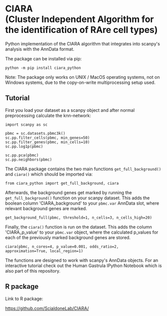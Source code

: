 # CIARA <br /> (Cluster Independent Algorithm for the identification of RAre cell types)

Python implementation of the CIARA algorithm that integrates into scanpy's analysis with the AnnData format.

The package can be installed via pip:

`python -m pip install ciara_python`

Note: The package only works on UNIX / MacOS operating systems, not on Windows systems, due to the copy-on-write multiprocessing setup used.

## Tutorial

First you load your dataset as a scanpy object and after normal preprocessing calculate the knn-network:

```
import scanpy as sc

pbmc = sc.datasets.pbmc3k()
sc.pp.filter_cells(pbmc, min_genes=50)
sc.pp.filter_genes(pbmc, min_cells=10)
sc.pp.log1p(pbmc)

sc.pp.pca(pbmc)
sc.pp.neighbors(pbmc)
```

The CIARA package contains the two main functions `get_full_background()` and `ciara()` which should be imported via:

`from ciara_python import get_full_background, ciara`

Afterwards, the background genes get marked by running the `get_full_background()` function on your scanpy dataset. This adds the boolean column 'CIARA_background' to your `pbmc.var` AnnData slot, where relevant background genes are marked.

`get_background_full(pbmc, threshold=1, n_cells=3, n_cells_high=20)`

Finally, the `ciara()` function is run on the dataset. This adds the column 'CIARA_p_value' to your `pbmc.var` object, where the calculated p_values for each of the previously marked background genes are stored.

`ciara(pbmc, n_cores=4, p_value=0.001, odds_ratio=2, approximation=True, local_region=1)`

The functions are designed to work with scanpy's AnnData objects. For an interactive tutorial check out the Human Gastrula IPython Notebook which is also part of this repository.

## R package

Link to R package:

https://github.com/ScialdoneLab/CIARA/
